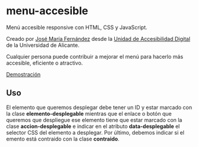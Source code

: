 # menu-accesible
Menú accesible responsive con HTML, CSS y JavaScript.

Creado por [José María Fernández](https://www.josemariafernandez.es) desde la [Unidad de Accesibilidad Digital](https://web.ua.es/accesibilidad) de la Universidad de Alicante.

Cualquier persona puede contribuir a mejorar el menú para hacerlo más accesible, eficiente o atractivo.

[Demostración](https://uaccesible.github.io/menu-accesible/)

## Uso

El elemento que queremos desplegar debe tener un ID y estar marcado con la clase **elemento-desplegable** mientras que el enlace o botón que queremos que despliegue ese elemento tiene que estar marcado con la clase **accion-desplegable** e indicar en el atributo **data-desplegable** el selector CSS del elemento a desplegar. Por último, debemos indicar si el emento está contraido con la clase **contraido**.



